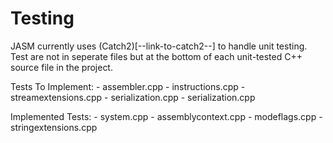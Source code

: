 # Testing

JASM currently uses (Catch2)[--link-to-catch2--] to handle unit testing. Test are not in seperate files
but at the bottom of each unit-tested C++ source file in the project.

Tests To Implement:
    - assembler.cpp
    - instructions.cpp
    - streamextensions.cpp
    - serialization.cpp
    - serialization.cpp

Implemented Tests:
    - system.cpp
    - assemblycontext.cpp
    - modeflags.cpp
    - stringextensions.cpp
